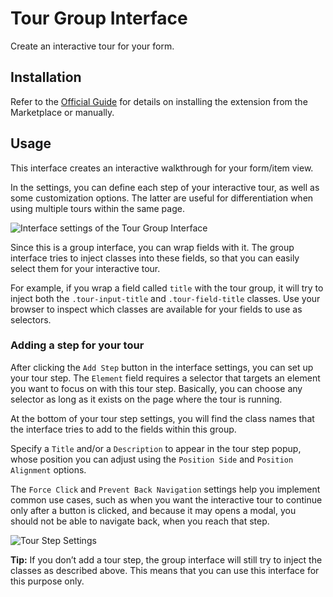 # Tour Group Interface

Create an interactive tour for your form.

## Installation

Refer to the [Official Guide](https://docs.directus.io/extensions/installing-extensions.html) for details on installing the extension from the Marketplace or manually.

## Usage

This interface creates an interactive walkthrough for your form/item view.

In the settings, you can define each step of your interactive tour, as well as some customization options. The latter are useful for differentiation when using multiple tours within the same page.

![Interface settings of the Tour Group Interface](https://raw.githubusercontent.com/directus-labs/extensions/main/packages/tour-group-interface/docs/settings.png)

Since this is a group interface, you can wrap fields with it. The group interface tries to inject classes into these fields, so that you can easily select them for your interactive tour.

For example, if you wrap a field called `title` with the tour group, it will try to inject both the `.tour-input-title` and `.tour-field-title` classes. Use your browser to inspect which classes are available for your fields to use as selectors.

### Adding a step for your tour

After clicking the `Add Step` button in the interface settings, you can set up your tour step. The `Element` field requires a selector that targets an element you want to focus on with this tour step. Basically, you can choose any selector as long as it exists on the page where the tour is running.

At the bottom of your tour step settings, you will find the class names that the interface tries to add to the fields within this group.

Specify a `Title` and/or a `Description` to appear in the tour step popup, whose position you can adjust using the `Position Side` and `Position Alignment` options.

The `Force Click` and `Prevent Back Navigation` settings help you implement common use cases, such as when you want the interactive tour to continue only after a button is clicked, and because it may opens a modal, you should not be able to navigate back, when you reach that step.

![Tour Step Settings](https://raw.githubusercontent.com/directus-labs/extensions/main/packages/tour-group-interface/docs/settings-step.png)

**Tip:** If you don’t add a tour step, the group interface will still try to inject the classes as described above. This means that you can use this interface for this purpose only.
